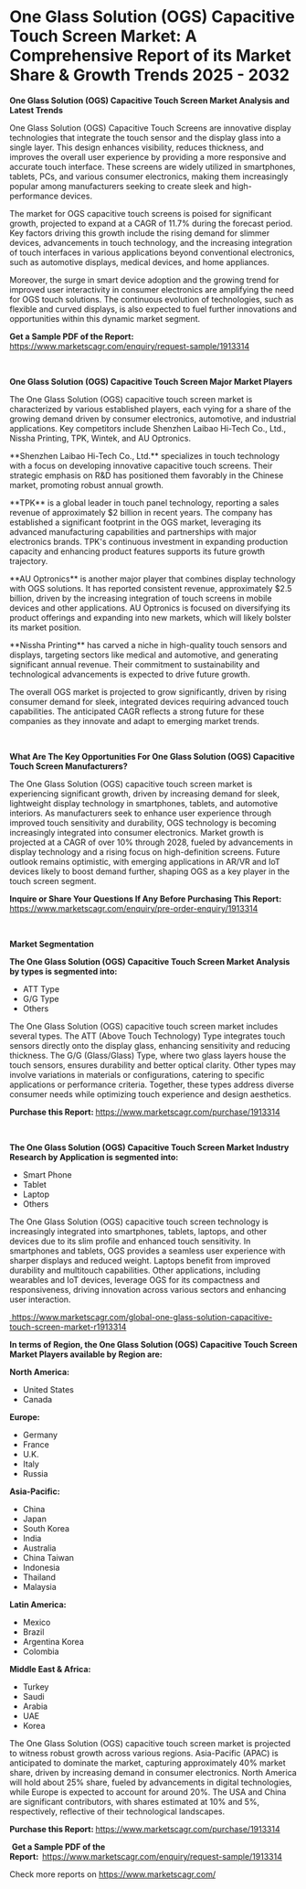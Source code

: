 <p><h1>One Glass Solution (OGS) Capacitive Touch Screen Market: A Comprehensive Report of its Market Share & Growth Trends 2025 - 2032</h1></p><p><strong>One Glass Solution (OGS) Capacitive Touch Screen Market Analysis and Latest Trends</strong></p>
<p><p>One Glass Solution (OGS) Capacitive Touch Screens are innovative display technologies that integrate the touch sensor and the display glass into a single layer. This design enhances visibility, reduces thickness, and improves the overall user experience by providing a more responsive and accurate touch interface. These screens are widely utilized in smartphones, tablets, PCs, and various consumer electronics, making them increasingly popular among manufacturers seeking to create sleek and high-performance devices.</p><p>The market for OGS capacitive touch screens is poised for significant growth, projected to expand at a CAGR of 11.7% during the forecast period. Key factors driving this growth include the rising demand for slimmer devices, advancements in touch technology, and the increasing integration of touch interfaces in various applications beyond conventional electronics, such as automotive displays, medical devices, and home appliances. </p><p>Moreover, the surge in smart device adoption and the growing trend for improved user interactivity in consumer electronics are amplifying the need for OGS touch solutions. The continuous evolution of technologies, such as flexible and curved displays, is also expected to fuel further innovations and opportunities within this dynamic market segment.</p></p>
<p><strong>Get a Sample PDF of the Report:&nbsp;</strong> <a href="https://www.marketscagr.com/enquiry/request-sample/1913314?utm_campaign=2265&utm_medium=2&utm_source=Github&utm_content=ia&utm_term=13022025&utm_id=one-glass-solution-ogs-capacitive-touch-screen">https://www.marketscagr.com/enquiry/request-sample/1913314</a></p>
<p>&nbsp;</p>
<p><strong>One Glass Solution (OGS) Capacitive Touch Screen Major Market Players</strong></p>
<p><p>The One Glass Solution (OGS) capacitive touch screen market is characterized by various established players, each vying for a share of the growing demand driven by consumer electronics, automotive, and industrial applications. Key competitors include Shenzhen Laibao Hi-Tech Co., Ltd., Nissha Printing, TPK, Wintek, and AU Optronics.</p><p>**Shenzhen Laibao Hi-Tech Co., Ltd.** specializes in touch technology with a focus on developing innovative capacitive touch screens. Their strategic emphasis on R&D has positioned them favorably in the Chinese market, promoting robust annual growth.</p><p>**TPK** is a global leader in touch panel technology, reporting a sales revenue of approximately $2 billion in recent years. The company has established a significant footprint in the OGS market, leveraging its advanced manufacturing capabilities and partnerships with major electronics brands. TPK's continuous investment in expanding production capacity and enhancing product features supports its future growth trajectory.</p><p>**AU Optronics** is another major player that combines display technology with OGS solutions. It has reported consistent revenue, approximately $2.5 billion, driven by the increasing integration of touch screens in mobile devices and other applications. AU Optronics is focused on diversifying its product offerings and expanding into new markets, which will likely bolster its market position.</p><p>**Nissha Printing** has carved a niche in high-quality touch sensors and displays, targeting sectors like medical and automotive, and generating significant annual revenue. Their commitment to sustainability and technological advancements is expected to drive future growth.</p><p>The overall OGS market is projected to grow significantly, driven by rising consumer demand for sleek, integrated devices requiring advanced touch capabilities. The anticipated CAGR reflects a strong future for these companies as they innovate and adapt to emerging market trends.</p></p>
<p>&nbsp;</p>
<p><strong>What Are The Key Opportunities For One Glass Solution (OGS) Capacitive Touch Screen Manufacturers?</strong></p>
<p><p>The One Glass Solution (OGS) capacitive touch screen market is experiencing significant growth, driven by increasing demand for sleek, lightweight display technology in smartphones, tablets, and automotive interiors. As manufacturers seek to enhance user experience through improved touch sensitivity and durability, OGS technology is becoming increasingly integrated into consumer electronics. Market growth is projected at a CAGR of over 10% through 2028, fueled by advancements in display technology and a rising focus on high-definition screens. Future outlook remains optimistic, with emerging applications in AR/VR and IoT devices likely to boost demand further, shaping OGS as a key player in the touch screen segment.</p></p>
<p><strong>Inquire or Share Your Questions If Any Before Purchasing This Report:</strong> <a href="https://www.marketscagr.com/enquiry/pre-order-enquiry/1913314?utm_campaign=2265&utm_medium=2&utm_source=Github&utm_content=ia&utm_term=13022025&utm_id=one-glass-solution-ogs-capacitive-touch-screen">https://www.marketscagr.com/enquiry/pre-order-enquiry/1913314</a></p>
<p>&nbsp;</p>
<p><strong>Market Segmentation</strong></p>
<p><strong>The One Glass Solution (OGS) Capacitive Touch Screen Market Analysis by types is segmented into:</strong></p>
<p><ul><li>ATT Type</li><li>G/G Type</li><li>Others</li></ul></p>
<p><p>The One Glass Solution (OGS) capacitive touch screen market includes several types. The ATT (Above Touch Technology) Type integrates touch sensors directly onto the display glass, enhancing sensitivity and reducing thickness. The G/G (Glass/Glass) Type, where two glass layers house the touch sensors, ensures durability and better optical clarity. Other types may involve variations in materials or configurations, catering to specific applications or performance criteria. Together, these types address diverse consumer needs while optimizing touch experience and design aesthetics.</p></p>
<p><strong>Purchase this Report:&nbsp;</strong><a href="https://www.marketscagr.com/purchase/1913314?utm_campaign=2265&utm_medium=2&utm_source=Github&utm_content=ia&utm_term=13022025&utm_id=one-glass-solution-ogs-capacitive-touch-screen">https://www.marketscagr.com/purchase/1913314</a></p>
<p>&nbsp;</p>
<p><strong>The One Glass Solution (OGS) Capacitive Touch Screen Market Industry Research by Application is segmented into:</strong></p>
<p><ul><li>Smart Phone</li><li>Tablet</li><li>Laptop</li><li>Others</li></ul></p>
<p><p>The One Glass Solution (OGS) capacitive touch screen technology is increasingly integrated into smartphones, tablets, laptops, and other devices due to its slim profile and enhanced touch sensitivity. In smartphones and tablets, OGS provides a seamless user experience with sharper displays and reduced weight. Laptops benefit from improved durability and multitouch capabilities. Other applications, including wearables and IoT devices, leverage OGS for its compactness and responsiveness, driving innovation across various sectors and enhancing user interaction.</p></p>
<p><a href="https://www.marketscagr.com/global-one-glass-solution-capacitive-touch-screen-market-r1913314?utm_campaign=2265&utm_medium=2&utm_source=Github&utm_content=ia&utm_term=13022025&utm_id=one-glass-solution-ogs-capacitive-touch-screen">&nbsp;https://www.marketscagr.com/global-one-glass-solution-capacitive-touch-screen-market-r1913314</a></p>
<p><strong>In terms of Region, the One Glass Solution (OGS) Capacitive Touch Screen Market Players available by Region are:</strong></p>
<p>
    <p> <strong> North America: </strong>
        <ul>
            <li>United States</li>
            <li>Canada</li>
        </ul>
        </p> 
    <p> <strong> Europe: </strong>
        <ul>
            <li>Germany</li>
            <li>France</li>
            <li>U.K.</li>
            <li>Italy</li>
            <li>Russia</li>
        </ul>
        </p> 
    <p> <strong> Asia-Pacific: </strong>
        <ul>
            <li>China</li>
            <li>Japan</li>
            <li>South Korea</li>
            <li>India</li>
            <li>Australia</li>
            <li>China Taiwan</li>
            <li>Indonesia</li>
            <li>Thailand</li>
            <li>Malaysia</li>
        </ul>
        </p> 
    <p> <strong> Latin America: </strong>
        <ul>
            <li>Mexico</li>
            <li>Brazil</li>
            <li>Argentina Korea</li>
            <li>Colombia</li>
        </ul>
        </p> 
    <p> <strong> Middle East & Africa: </strong>
        <ul>
            <li>Turkey</li>
            <li>Saudi</li>
            <li>Arabia</li>
            <li>UAE</li>
            <li>Korea</li>
        </ul>
    </p>
    </p>
<p><p>The One Glass Solution (OGS) capacitive touch screen market is projected to witness robust growth across various regions. Asia-Pacific (APAC) is anticipated to dominate the market, capturing approximately 40% market share, driven by increasing demand in consumer electronics. North America will hold about 25% share, fueled by advancements in digital technologies, while Europe is expected to account for around 20%. The USA and China are significant contributors, with shares estimated at 10% and 5%, respectively, reflective of their technological landscapes.</p></p>
<p><strong>Purchase this Report: </strong><a href="https://www.marketscagr.com/purchase/1913314?utm_campaign=2265&utm_medium=2&utm_source=Github&utm_content=ia&utm_term=13022025&utm_id=one-glass-solution-ogs-capacitive-touch-screen">https://www.marketscagr.com/purchase/1913314</a></p>
<p>&nbsp;<strong>Get a Sample PDF of the Report:&nbsp;&nbsp;</strong><a href="https://www.marketscagr.com/enquiry/request-sample/1913314?utm_campaign=2265&utm_medium=2&utm_source=Github&utm_content=ia&utm_term=13022025&utm_id=one-glass-solution-ogs-capacitive-touch-screen">https://www.marketscagr.com/enquiry/request-sample/1913314</a></p>
<p><strong></strong></p>
<p>Check more reports on <a href="https://www.marketscagr.com/?utm_campaign=2265&utm_medium=2&utm_source=Github&utm_content=ia&utm_term=13022025&utm_id=one-glass-solution-ogs-capacitive-touch-screen">https://www.marketscagr.com/</a></p>